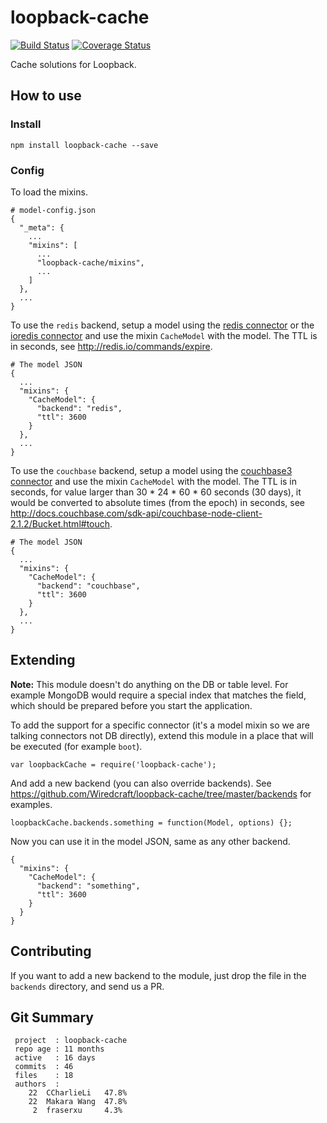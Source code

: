 # loopback-cache

[![Build Status](https://travis-ci.org/Wiredcraft/loopback-cache.svg)](https://travis-ci.org/Wiredcraft/loopback-cache) [![Coverage Status](https://coveralls.io/repos/Wiredcraft/loopback-cache/badge.svg?branch=master&service=github)](https://coveralls.io/github/Wiredcraft/loopback-cache?branch=master)

Cache solutions for Loopback.

## How to use

### Install

```
npm install loopback-cache --save
```

### Config

To load the mixins.

```
# model-config.json
{
  "_meta": {
    ...
    "mixins": [
      ...
      "loopback-cache/mixins",
      ...
    ]
  },
  ...
}
```

To use the `redis` backend, setup a model using the [redis connector](https://github.com/strongloop/loopback-connector-redis) or the [ioredis connector](https://github.com/Wiredcraft/loopback-connector-ioredis) and use the mixin `CacheModel` with the model. The TTL is in seconds, see http://redis.io/commands/expire.

```
# The model JSON
{
  ...
  "mixins": {
    "CacheModel": {
      "backend": "redis",
      "ttl": 3600
    }
  },
  ...
}
```

To use the `couchbase` backend, setup a model using the [couchbase3 connector](https://github.com/Wiredcraft/loopback-connector-couchbase3) and use the mixin `CacheModel` with the model. The TTL is in seconds, for value larger than 30 * 24 * 60 * 60 seconds (30 days), it would be converted to absolute times (from the epoch) in seconds, see http://docs.couchbase.com/sdk-api/couchbase-node-client-2.1.2/Bucket.html#touch.

```
# The model JSON
{
  ...
  "mixins": {
    "CacheModel": {
      "backend": "couchbase",
      "ttl": 3600
    }
  },
  ...
}
```

## Extending

__Note:__ This module doesn't do anything on the DB or table level. For example MongoDB would require a special index that matches the field, which should be prepared before you start the application.

To add the support for a specific connector (it's a model mixin so we are talking connectors not DB directly), extend this module in a place that will be executed (for example `boot`).

```
var loopbackCache = require('loopback-cache');
```

And add a new backend (you can also override backends). See https://github.com/Wiredcraft/loopback-cache/tree/master/backends for examples.

```
loopbackCache.backends.something = function(Model, options) {};
```

Now you can use it in the model JSON, same as any other backend.

```
{
  "mixins": {
    "CacheModel": {
      "backend": "something",
      "ttl": 3600
    }
  }
}
```

## Contributing

If you want to add a new backend to the module, just drop the file in the `backends` directory, and send us a PR.

## Git Summary

```
 project  : loopback-cache
 repo age : 11 months
 active   : 16 days
 commits  : 46
 files    : 18
 authors  :
    22  CCharlieLi   47.8%
    22  Makara Wang  47.8%
     2  fraserxu     4.3%
```
